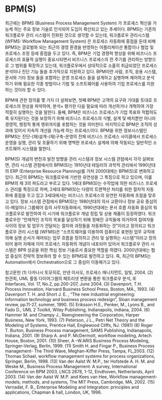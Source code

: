 # BPM(S)
최근에는 BPMS (Business Process Management System) 가 프로세스 혁신을 가능케 하는 주요 정보 기술로 인식되어 도입이 확산되고 있는 추세이다. BPMS는 기존의 워크플로우 관리 시스템이 진화된 것으로 생각할 수 있는데, 워크플로우 관리시스템 (WFMS: Workflow Management System) 은 프로세스 자동화에 중점을 둔데 비해BPMS는 글로벌화 되는 최근의 경영 환경을 반영하는 어플리케이션 통합이나 협업 및 프로세스 조정 등에 중점을 두고 있다. 즉, BPM은 기업 경쟁력 향상을 위해 비즈니스 프로세스의 효율적 실행이 중요시되면서 비즈니스 프로세스의 전 주기를 관리하는 방향으로 그 범위를 확장하고 있는데, 워크플로우에서 상대적으로 소홀히 취급되었던 프로세스 분석이나 진단 기능 들을 추가적으로 지원하고 있다. BPM이란 사람, 조직, 응용 시스템, 문서와 기타 정보 들을 포함하는 운영 프로세스 들을 설계하고 실행하며 제어하고 분석하기 위해 필요한 각종 방법이나 기법 및 소프트웨어를 사용하여 기업 프로세스를 지원하는 것이라 할 수 있다.

BPM에 관한 정의를 몇 가지 더 살펴보면, 첫째 BPM은 고객의 요구와 기대를 토대로 프로세스의 현상을 파악하여, 분석× 평가한 다음 필요에 따라 개선하거나 개혁하여 가장 적절히 실행하는 것을 말한다. 둘째, BPM은 비즈니스 프로세스가 기업 목표와 적합하도록 유지된다는 것을 보장하기 위해 비즈니스 프로세스의 식별, 설계 및 배치뿐만 아니라 경영적, 행정적 통제 행위까지를 포함하는 것을 의미한다. 마지막으로 BPM은 조직의 성과에 있어서 지속적 개선을 가능케 하는 프로세스이다. BPM을 위한 정보시스템인 BPMS는 진단-(재)설계-(재)구축-운영의 전체 비즈니스 프로세스 사이클에서 프로세스 운영을 실행, 관리 및 조율하기 위해 명백한 프로세스 설계에 의해 작동되는 일반적인 소프트웨어 시스템을 말한다.

BPM(S) 개념의 변천과 발전 방향을 관리 시스템과 정보 시스템 관점에서 각각 살펴보면, 관리 시스템 관점에서의 BPM(S)는 1910년대 테일러의 과학적 관리에서 1990년대의 ERP (Enterprise Resource Planning)를 거처 2000대에는 BPM(S)로 변화하고 있다. 최근의 BPMS는 워크플로우에 기반한 유연성을 그 특징으로 하고 있으며, 이를 BPM의 제 3의 파도라고 부르고 있다. 1세대 BPM(S)는 수작업에 의한 비즈니스 프로세스 관리를 특징으로 하며, 2세대 BPM(S)는 다량의 트랜잭션 처리를 위한 절차적 자동화에 중점을 두고 있고 3세대에서는 비즈니스 프로세스의 유연한 자동화에 초점을 맞추고 있다. 정보 시스템 관점에서 BPM(S)는 1980년대의 의사 교환이나 정보 공유 중심의 이-메일이나 그룹웨어 등의 사무자동화에서, 1990년대에는 문서 흐름 자동화 중심의 워크플로우로 발전하여 이 시기에 워크플로우 개념 정립 및 상용 제품이 등장하였다. 워크플로우란 “전체적인 조직의 목표를 달성하기 위해 정해진 규칙들에 의거하여 참여자들 사이의 정보 및 업무가 전달되는 절차와 과정들을 자동화하는 것”이라고 정의되고 워크플로우 관리 시스템 (WFMS)은 “소프트웨어를 이용하여 컴퓨터로 표현된 업무 규칙에 의해 실행 순서가 제어되는 업무 흐름을 정의하고 관리 및 실행하는 시스템”이라고 정의되어 용어 자체에 이미 프로세스 자동화의 개념이 내포되어 있어서 워크플로우 관리 시스템은 BPR 성공을 위한 핵심 정보 기술로서 중요한 역할을 하였다. 2000년대에는 협업 중심의 전략적 정보화라 할 수 있는 BPMS로 발전하고 있다. 즉, 최근의 BPMS는 Automation에서 Orchestration으로 그 중심이 이동해가고 있다.

참고문헌
(1) 다카나시 토모히로, 만넨 이사오, 프로세스 매니지먼트, 일빛, 2004.
(2) 한관희, UML 활동 다이어그램의 페트리넷 변환을 통한 워크플로우 분석, IE Interfaces, Vol. 17, No.2, pp.200-207, June 2004.
(3) Davenport, T.H. Process Innovation, Harvard Business School Press, Boston, MA., 1993.
(4) Davenport T. H. and Short J. E. , “The new industrial engineering: Information technology and business process redesign”, Sloan management review, pp.11-27, summer, 1990.
(5) Eriksson H.E., Penker, M., Lyons B., and Fado D., UML 2 Toolkit, Wiley Publishing, Indianapolis, Indiana, 2004.
(6) Hammer M. and Champy J., Reengineering the Corporation, Harper Business, New York, 1993.
(7) Peterson, J L., Petri Net Theory and the Modeling of Systems, Prentice Hall, Englewood Cliffs, NJ. (1981)
(8) Roger T. Burton, Business Process management, SAMS Publishing, Indianapolis, Indiana, 2001.
(9) Sharp A. and P. McDermott, workflow modeling, Artech House, Boston, 2001.
(10) Sheer, A –W.ARIS Business Process Modeling, Springer-Verlag, Berlin, 1999.
(11) Smith H. and Fingar P., Business Process management- The Third Wave, Meghan-Kiffer Press, Tampa, FL,2003.
(12) Thomas Schael, workflow management systems for process organizations, Springer, Berlin, 1998.
(13) Van der Aalst W. M.P., ter Hofstede A. H. M. and Weske M., Business Process Management: A survey, International Conference on BPM 2003, LNCS 2678, 1-12, Eindhoven, Netherlands, April 2003.
(14) Van der Aalst W. M.P. and Kees van Hee, Workflow management-models, methods, and systems, The MIT Press, Cambridge, MA, 2002.
(15) Vernadat, F. B., Enterprise Modeling and Integration: principles and applications, Chapman & hall, London, UK, 1996.